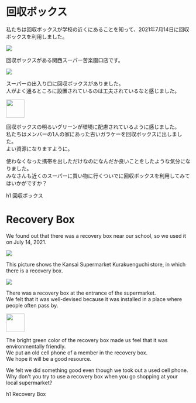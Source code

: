 [//SCML_TITLE]: # (回収ボックス)
[//SCML_TITLE_EN]: # (Recovery Box)

<div id="lang_jp">

# 回収ボックス

私たちは回収ボックスが学校の近くにあることを知って、2021年7月14日に回収ボックスを利用しました。

<div class="image_container">
    <Image src="../img/activity/recycle-box/1.jpg"></Image>
</div>

回収ボックスがある関西スーパー苦楽園口店です。

<div class="image_container">
    <Image src="../img/activity/recycle-box/2.jpg"></Image>
</div>

スーパーの出入り口に回収ボックスがありました。<br>
人がよく通るところに設置されているのは工夫されているなと感じました。

<div class="image_container">
    <Image src="../img/activity/recycle-box/3.jpg" height="50vw"></Image>
</div>

回収ボックスの明るいグリーンが環境に配慮されているように感じました。<br>
私たちはメンバーの1人の家にあった古いガラケーを回収ボックスに出しました。<br>
よい資源になりますように。

使わなくなった携帯を出しただけなのになんだか良いことをしたような気分になりました。<br>
みなさんも近くのスーパーに買い物に行くついでに回収ボックスを利用してみてはいかがですか？

<PNBar prev="./questionnaire.html" next="./interview.html" prev_text="アンケート" next_text="インタビュー"></PNBar>
<FloatingMenu>
h1 回収ボックス
</FloatingMenu>
</div>
<div id="lang_en">

# Recovery Box

We found out that there was a recovery box near our school, so we used it on July 14, 2021.

<div class="image_container">
    <Image src="../img/activity/recycle-box/1.jpg"></Image>
</div>

This picture shows the Kansai Supermarket Kurakuenguchi store, in which  there is a recovery box.

<div class="image_container">
    <Image src="../img/activity/recycle-box/2.jpg"></Image>
</div>

There was a recovery box at the entrance of the supermarket.<br>
We felt that it was well-devised because it was installed in a place where people often pass by.

<div class="image_container">
    <Image src="../img/activity/recycle-box/3.jpg" height="50vw"></Image>
</div>

The bright green color of the recovery box made us feel that it was environmentally friendly.<br>
We put an old cell phone of a member in the recovery box.<br>
We hope it will be a good resource.

We felt we did something good even though we took out a used cell phone.
Why don't you try to use a recovery box when you go shopping at your local supermarket?

<PNBar prev="./questionnaire.html" next="./interview.html" prev_text="Questionnaire" next_text="Interview"></PNBar>
<FloatingMenu>
h1 Recovery Box
</FloatingMenu>
</div>